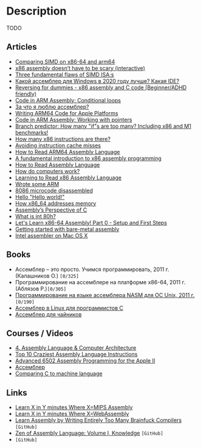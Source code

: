 # Description

TODO


## Articles

- [Comparing SIMD on x86-64 and arm64](https://blog.yiningkarlli.com/2021/09/neon-vs-sse.html)
- [x86 assembly doesn’t have to be scary (interactive)](https://blog.benjojo.co.uk/post/interactive-x86-bootloader-tutorial)
- [Three fundamental flaws of SIMD ISA:s](https://www.bitsnbites.eu/three-fundamental-flaws-of-simd/)
- [Какой ассемблер для Windows в 2020 году лучше? Какая IDE?](https://zen.yandex.ru/media/electromozg/kakoi-assembler-dlia-windows-v-2020-godu-luchshe-kakaia-ide-5e9c3e684f5630594cd71a7c)
- [Reversing for dummies - x86 assembly and C code (Beginner/ADHD friendly)](https://0x41.cf/reversing/2021/07/21/reversing-x86-and-c-code-for-beginners.html)
- [Code in ARM Assembly: Conditional loops](https://eclecticlight.co/2021/06/29/code-in-arm-assembly-conditional-loops/)
- [За что я люблю ассемблер?](https://habr.com/ru/post/569204/)
- [Writing ARM64 Code for Apple Platforms](https://developer.apple.com/documentation/xcode/writing-arm64-code-for-apple-platforms)
- [Code in ARM Assembly: Working with pointers](https://eclecticlight.co/2021/06/21/code-in-arm-assembly-working-with-pointers/)
- [Branch predictor: How many "if"s are too many? Including x86 and M1 benchmarks!](https://blog.cloudflare.com/branch-predictor/)
- [How many x86 instructions are there?](https://fgiesen.wordpress.com/2016/08/25/how-many-x86-instructions-are-there/)
- [Avoiding instruction cache misses](https://paweldziepak.dev/2019/06/21/avoiding-icache-misses/)
- [How to Read ARM64 Assembly Language](https://wolchok.org/posts/how-to-read-arm64-assembly-language/)
- [A fundamental introduction to x86 assembly programming](https://www.nayuki.io/page/a-fundamental-introduction-to-x86-assembly-programming)
- [How to Read Assembly Language](https://wolchok.org/posts/how-to-read-assembly-language/)
- [How do computers work?](https://steveindusteves.substack.com/p/how-do-computers-work)
- [Learning to Read x86 Assembly Language](http://patshaughnessy.net/2016/11/26/learning-to-read-x86-assembly-language)
- [Wrote some ARM](http://seenaburns.com/2019/04/17/wrote-some-arm/)
- [8086 microcode disassembled](https://www.reenigne.org/blog/8086-microcode-disassembled/)
- [Hello "Hello world!"](https://blog.jfo.click/hello-hello-world/)
- [How x86_64 addresses memory](https://blog.yossarian.net/2020/06/13/How-x86_64-addresses-memory)
- [Assembly’s Perspective of C](https://blog.stephenmarz.com/2020/05/20/assemblys-perspective/)
- [What is int 80h?](http://int80h.org/)
- [Let's Learn x86-64 Assembly! Part 0 - Setup and First Steps](https://gpfault.net/posts/asm-tut-0.txt.html)
- [Getting started with bare-metal assembly](https://johv.dk/blog/bare-metal-assembly-tutorial)
- [Intel assembler on Mac OS X](https://orangejuiceliberationfront.com/intel-assembler-on-mac-os-x/)


## Books

- Ассемблер – это просто. Учимся программировать, 2011 г. (Калашников О.) `[0/325]`
- Программирование на ассемблере на платформе x86-64, 2011 г. (Аблязов Р.)`[0/305]`
- [Программирование на языке ассемблера NASM для ОС Unix, 2011 г.](http://www.stolyarov.info/books/pdf/nasm_unix.pdf)`[0/190]`
- [Ассемблер в Linux для программистов C](https://ru.wikibooks.org/wiki/Ассемблер_в_Linux_для_программистов_C)
- [Ассемблер для чайников](http://av-assembler.ru/asm/afd/assembler-for-dummy.htm)


## Courses / Videos

- [4. Assembly Language & Computer Architecture](https://youtu.be/L1ung0wil9Y)
- [Top 10 Craziest Assembly Language Instructions](https://youtu.be/Wz_xJPN7lAY)
- [Advanced 6502 Assembly Programming for the Apple II](https://youtu.be/WEliEAc3ZyA)
- [Ассемблер](https://youtube.com/playlist?list=PLqW-zUCZxFL_Gw1QeinJGvjspu-LRMXVJ)
- [Comparing C to machine language](https://youtu.be/yOyaJXpAYZQ)


## Links

- [Learn X in Y minutes Where X=MIPS Assembly](https://learnxinyminutes.com/docs/mips/)
- [Learn X in Y minutes Where X=WebAssembly](https://learnxinyminutes.com/docs/wasm/)
- [Learn Assembly by Writing Entirely Too Many Brainfuck Compilers](https://github.com/pretzelhammer/rust-blog/blob/master/posts/too-many-brainfuck-compilers.md) `[GitHub]`
- [Zen of Assembly Language: Volume I, Knowledge](https://github.com/jagregory/abrash-zen-of-asm) `[GitHub]`
- []() `[GitHub]`
